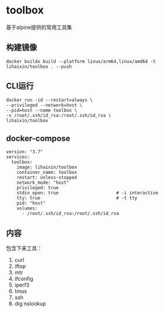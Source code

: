 # toolbox

基于alpine提供的常用工具集

## 构建镜像

```
docker buildx build --platform linux/arm64,linux/amd64 -t lihaixin/toolbox . --push
```



## CLI运行
```
docker run -id --restart=always \
--privileged --network=host \
--pid=host --name toolbox \
-v /root/.ssh/id_rsa:/root/.ssh/id_rsa \
lihaixin/toolbox
```    

## docker-compose

```
version: "3.7"
services:
  toolbox:
    image: lihaixin/toolbox
    container_name: toolbox
    restart: unless-stopped
    network_mode: "host"
    privileged: true
    stdin_open: true                      # -i interactive
    tty: true                             # -t tty
    pid: "host"
    volumes:
      - /root/.ssh/id_rsa:/root/.ssh/id_rsa
```

## 内容

包含下来工具：

1. curl
2. iftop
3. mtr
4. ifconfig
5. iperf3
6. tmux
7. ssh
8. dig nslookup
